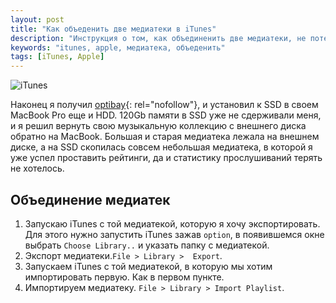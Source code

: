 ```yaml
---
layout: post
title: "Как объеденить две медиатеки в iTunes"
description: "Инструкция о том, как объединенить две медиатеки, не потеряв статистику прослушиваний"
keywords: "itunes, apple, медиатека, объеденить" 
tags: [iTunes, Apple]
---
```


<img class="img-center" src="http://31808.selcdn.ru/it-prm/pics/itunes.jpg" alt="iTunes">

Наконец я получил [optibay][]{: rel="nofollow"}, и установил к SSD в своем MacBook Pro еще и HDD. 120Gb памяти в SSD уже не сдерживали меня, и я решил вернуть свою музыкальную коллекцию с внешнего диска обратно на MacBook. Большая и старая медиатека лежала на внешнем диске, а на SSD скопилась совсем небольшая медиатека, в которой я уже успел проставить рейтинги, да и статистику прослушиваний терять не хотелось.

## Объединение медиатек

1.	Запускаю iTunes с той медиатекой, которую я хочу экспортировать. Для этого нужно запустить iTunes зажав `option`, в появившемся окне выбрать `Choose Library..` и указать папку с медиатекой.
2.	Экспорт медиатеки.`File > Library >  Export`.
3.	Запускаем iTunes с той медиатекой, в которую мы хотим импортировать первую. Как в первом пункте.
4.	Импортируем медиатеку. `File > Library > Import Playlist`.

[optibay]: http://www.mcetech.com/optibay/